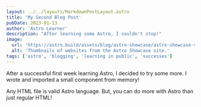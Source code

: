 ```yaml
---
layout: ../../layouts/MarkdownPostLayout.astro
title: 'My Second Blog Post'
pubDate: 2023-01-13
author: 'Astro Learner'
description: "After learning some Astro, I couldn't stop!"
image: 
  url: 'https://astro.build/assets/blog/astro-showcase/astro-showcase-screenshot.jpg'
  alt: 'Thumbnails of websites from the Astro Showcase site.'
tags: ['astro', 'blogging', 'learning in public', 'successes']
---
```


After a successful first week learning Astro, I decided to try some more. I wrote and imported a small component from memory!

Any HTML file is valid Astro language. But, you can do more with Astro than just regular HTML!
